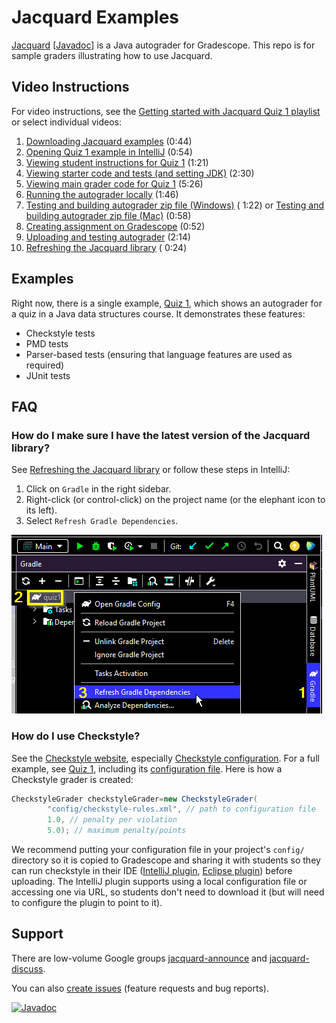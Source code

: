 # Jacquard Examples

[Jacquard](https://github.com/espertus/jacquard) [[Javadoc](https://ellenspertus.com/jacquard/)]
is a Java autograder for
Gradescope. This repo is for sample graders illustrating how to use Jacquard.

## Video Instructions

For video instructions, see the [Getting started with Jacquard Quiz 1 playlist](
https://northeastern.hosted.panopto.com/Panopto/Pages/Viewer.aspx?pid=c1dee1d0-d598-487f-8067-b06001175c50)
or select individual videos:

1. [Downloading Jacquard examples](https://northeastern.hosted.panopto.com/Panopto/Pages/Viewer.aspx?pid=c1dee1d0-d598-487f-8067-b06001175c50)
   (0:44)
2. [Opening Quiz 1 example in IntelliJ](https://northeastern.hosted.panopto.com/Panopto/Pages/Viewer.aspx?id=9d058c84-4bbf-4a23-8ff6-b0600110b1ed)
   (0:54)
3. [Viewing student instructions for Quiz 1](https://northeastern.hosted.panopto.com/Panopto/Pages/Viewer.aspx?id=ee302e80-84d0-4015-872c-b0600110b580)
   (1:21)
4. [Viewing starter code and tests (and setting JDK)](https://northeastern.hosted.panopto.com/Panopto/Pages/Viewer.aspx?id=a2b356d7-f5dd-4c4f-8b26-b0600110b1b5)
   (2:30)
5. [Viewing main grader code for Quiz 1](https://northeastern.hosted.panopto.com/Panopto/Pages/Viewer.aspx?id=885d620b-2728-4fb5-96e5-b06001147c57)
   (5:26)
6. [Running the autograder locally](https://northeastern.hosted.panopto.com/Panopto/Pages/Viewer.aspx?id=68d127f1-86ec-4cdc-a110-b06001339b3a)
   (1:46)
7. [Testing and building autograder zip file (Windows)](https://northeastern.hosted.panopto.com/Panopto/Pages/Viewer.aspx?id=ee6bc091-4d92-42e5-8eb3-b0600155f875) (
   1:22)
   or [Testing and building autograder zip file (Mac)](https://northeastern.hosted.panopto.com/Panopto/Pages/Viewer.aspx?id=6ceb45d9-bf75-4f7d-b7f5-b06501518e45)
   (0:58)
8. [Creating assignment on Gradescope](https://northeastern.hosted.panopto.com/Panopto/Pages/Viewer.aspx?id=cd3b672d-5be6-4af4-af18-b0600156675c)
   (0:52)
9. [Uploading and testing autograder](https://northeastern.hosted.panopto.com/Panopto/Pages/Viewer.aspx?id=9742091c-558a-46be-8cb4-b06001565d99)
   (2:14)
10. [Refreshing the Jacquard library](https://northeastern.hosted.panopto.com/Panopto/Pages/Viewer.aspx?id=8578e267-2bf0-4849-94c0-b066015c1ee3) (
    0:24)

## Examples

Right now, there is a single example, [Quiz 1](quiz1/README.md), which shows an
autograder for a quiz in a Java data structures course. It demonstrates these
features:

* Checkstyle tests
* PMD tests
* Parser-based tests (ensuring that language features are used as required)
* JUnit tests

## FAQ

### How do I make sure I have the latest version of the Jacquard library?

See [Refreshing the Jacquard library](https://northeastern.hosted.panopto.com/Panopto/Pages/Viewer.aspx?id=8578e267-2bf0-4849-94c0-b066015c1ee3)
or follow these steps in IntelliJ:

1. Click on `Gradle` in the right sidebar.
2. Right-click (or control-click) on the project name (or the elephant icon to its left).
3. Select `Refresh Gradle Dependencies`.

![screenshot](images/refresh-jar.png)

### How do I use Checkstyle?

See the [Checkstyle website](https://checkstyle.sourceforge.io/),
especially [Checkstyle configuration](https://checkstyle.sourceforge.io/config.html).
For a full example, see [Quiz 1](quiz1/), including
its [configuration file](quiz1/config/checkstyle-rules.xml).
Here is how a Checkstyle grader is created:

```java
CheckstyleGrader checkstyleGrader=new CheckstyleGrader(
        "config/checkstyle-rules.xml", // path to configuration file
        1.0, // penalty per violation
        5.0); // maximum penalty/points
```

We recommend putting your configuration file in your project's `config/`
directory so it is copied to Gradescope and sharing it with students so
they can run checkstyle in their
IDE ([IntelliJ plugin](https://plugins.jetbrains.com/plugin/1065-checkstyle-idea),
[Eclipse plugin](https://checkstyle.org/eclipse-cs/#!/))
before uploading. The IntelliJ plugin supports using a local configuration
file or accessing one via URL, so students don't need to download it
(but will need to configure the plugin to point to it).

## Support

There are low-volume Google
groups [jacquard-announce](https://groups.google.com/g/jacquard-announce)
and [jacquard-discuss](https://groups.google.com/g/jacquard-discuss).

You can
also [create issues](https://github.com/espertus/jacquard-examples/issues)
(feature requests and bug reports).

[![Javadoc](https://img.shields.io/badge/JavaDoc-Online-green)](https://ellenspertus.com/jacquard/)
